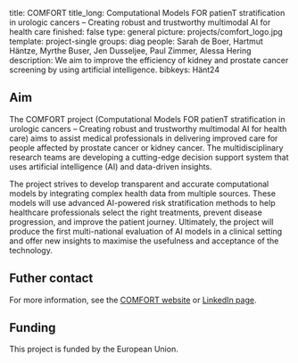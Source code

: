 title: COMFORT
title_long: Computational Models FOR patienT stratification in urologic cancers – Creating robust and trustworthy multimodal AI for health care
finished: false
type: general
picture: projects/comfort_logo.jpg
template: project-single
groups: diag
people: Sarah de Boer, Hartmut Häntze, Myrthe Buser, Jen Dusseljee, Paul Zimmer, Alessa Hering
description: We aim to improve the efficiency of kidney and prostate cancer screening by using artificial intelligence. 
bibkeys: Hänt24

## Aim
The COMFORT project (Computational Models FOR patienT stratification in urologic cancers – Creating robust and trustworthy multimodal AI for health care) aims to assist medical professionals in delivering improved care for people affected by prostate cancer or kidney cancer. The multidisciplinary research teams are developing a cutting-edge decision support system that uses artificial intelligence (AI) and data-driven insights.

The project strives to develop transparent and accurate computational models by integrating complex health data from multiple sources. These models will use advanced AI-powered risk stratification methods to help healthcare professionals select the right treatments, prevent disease progression, and improve the patient journey. Ultimately, the project will produce the first multi-national evaluation of AI models in a clinical setting and offer new insights to maximise the usefulness and acceptance of the technology.

## Futher contact
For more information, see the [COMFORT website](https://www.comfort-ai.eu) or [LinkedIn page](https://www.linkedin.com/showcase/comfort-eu/).

## Funding
This project is funded by the European Union.
